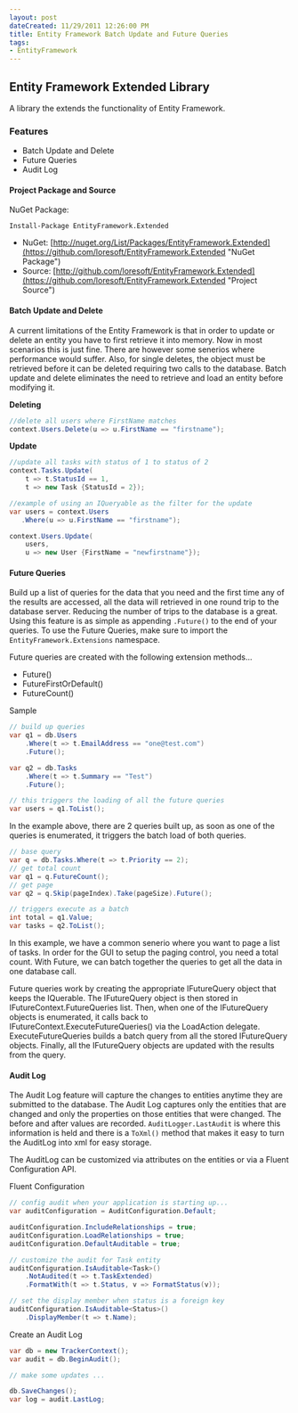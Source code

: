```yaml
---
layout: post
dateCreated: 11/29/2011 12:26:00 PM
title: Entity Framework Batch Update and Future Queries
tags:
- EntityFramework
---
```


## Entity Framework Extended Library

A library the extends the functionality of Entity Framework.

### Features

* Batch Update and Delete
* Future Queries
* Audit Log

#### Project Package and Source

NuGet Package: 

	Install-Package EntityFramework.Extended

* NuGet: [http://nuget.org/List/Packages/EntityFramework.Extended](https://github.com/loresoft/EntityFramework.Extended "NuGet Package")
* Source: [http://github.com/loresoft/EntityFramework.Extended](https://github.com/loresoft/EntityFramework.Extended "Project Source")

#### Batch Update and Delete

A current limitations of the Entity Framework is that in order to update or delete an entity you have to first retrieve it into memory. Now in most scenarios this is just fine. There are however some senerios where performance would suffer. Also, for single deletes, the object must be retrieved before it can be deleted requiring two calls to the database. Batch update and delete eliminates the need to retrieve and load an entity before modifying it.

**Deleting**

```csharp
//delete all users where FirstName matches
context.Users.Delete(u => u.FirstName == "firstname");
```

**Update**

```csharp
//update all tasks with status of 1 to status of 2
context.Tasks.Update(
    t => t.StatusId == 1, 
    t => new Task {StatusId = 2});

//example of using an IQueryable as the filter for the update
var users = context.Users
   .Where(u => u.FirstName == "firstname");

context.Users.Update(
    users, 
    u => new User {FirstName = "newfirstname"});
```

#### Future Queries

Build up a list of queries for the data that you need and the first time any of the results are accessed, all the data will retrieved in one round trip to the database server. Reducing the number of trips to the database is a great. Using this feature is as simple as appending `.Future()` to the end of your queries. To use the Future Queries, make sure to import the `EntityFramework.Extensions` namespace.

Future queries are created with the following extension methods...

* Future()
* FutureFirstOrDefault()
* FutureCount()

Sample

```csharp
// build up queries
var q1 = db.Users
    .Where(t => t.EmailAddress == "one@test.com")
    .Future();

var q2 = db.Tasks
    .Where(t => t.Summary == "Test")
    .Future();

// this triggers the loading of all the future queries
var users = q1.ToList();
```

In the example above, there are 2 queries built up, as soon as one of the queries is enumerated, it triggers the batch load of both queries.

```csharp
// base query
var q = db.Tasks.Where(t => t.Priority == 2);
// get total count
var q1 = q.FutureCount();
// get page
var q2 = q.Skip(pageIndex).Take(pageSize).Future();

// triggers execute as a batch
int total = q1.Value;
var tasks = q2.ToList();    
```

In this example, we have a common senerio where you want to page a list of tasks. In order for the GUI to setup the paging control, you need a total count. With Future, we can batch together the queries to get all the data in one database call.

Future queries work by creating the appropriate IFutureQuery object that keeps the IQuerable. The IFutureQuery object is then stored in IFutureContext.FutureQueries list. Then, when one of the IFutureQuery objects is enumerated, it calls back to IFutureContext.ExecuteFutureQueries() via the LoadAction delegate. ExecuteFutureQueries builds a batch query from all the stored IFutureQuery objects. Finally, all the IFutureQuery objects are updated with the results from the query.

#### Audit Log

The Audit Log feature will capture the changes to entities anytime they are submitted to the database. The Audit Log captures only the entities that are changed and only the properties on those entities that were changed. The before and after values are recorded. `AuditLogger.LastAudit` is where this information is held and there is a `ToXml()` method that makes it easy to turn the AuditLog into xml for easy storage.

The AuditLog can be customized via attributes on the entities or via a Fluent Configuration API.

Fluent Configuration

```csharp
// config audit when your application is starting up...
var auditConfiguration = AuditConfiguration.Default;

auditConfiguration.IncludeRelationships = true;
auditConfiguration.LoadRelationships = true;
auditConfiguration.DefaultAuditable = true;

// customize the audit for Task entity
auditConfiguration.IsAuditable<Task>()
    .NotAudited(t => t.TaskExtended)
    .FormatWith(t => t.Status, v => FormatStatus(v));

// set the display member when status is a foreign key
auditConfiguration.IsAuditable<Status>()
    .DisplayMember(t => t.Name);
```

Create an Audit Log

```csharp
var db = new TrackerContext();
var audit = db.BeginAudit();

// make some updates ...

db.SaveChanges();
var log = audit.LastLog;
```